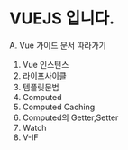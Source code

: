 <h1>VUEJS 입니다.</h1>

A. Vue 가이드 문서 따라가기<br>
1. Vue 인스턴스<br>
2. 라이프사이클<br>
3. 템플릿문법<br>
4. Computed<br>
5. Computed Caching<br>
6. Computed의 Getter,Setter<br>
7. Watch<br>
8. V-IF<Br>


